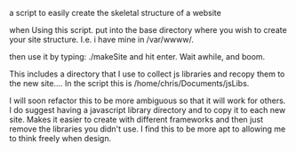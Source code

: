 a script to easily create the skeletal structure of a website

when Using this script. put into the base directory where you wish to create your site structure.
I.e. i have mine in /var/wwww/.

then use it by typing: ./makeSite <nameOfNewSite> and hit enter. Wait awhile, and boom.

This includes a directory that I use to collect js libraries and recopy them to the new site.... In the script this is /home/chris/Documents/jsLibs.

I will soon refactor this to be more ambiguous so that it will work for others. I do suggest having a javascript library directory and to copy it to each new site. Makes it easier to create with different frameworks and then just remove the libraries you didn't use. I find this to be more apt to allowing me to think freely when design.
